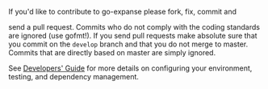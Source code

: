 If you'd like to contribute to go-expanse please fork, fix, commit and

send a pull request. Commits who do not comply with the coding standards
are ignored (use gofmt!). If you send pull requests make absolute sure that you
commit on the `develop` branch and that you do not merge to master.
Commits that are directly based on master are simply ignored.

See [Developers' Guide](https://github.com/expanse-project/go-expanse/wiki/Developers'-Guide)
for more details on configuring your environment, testing, and
dependency management.
